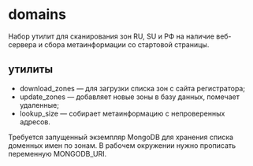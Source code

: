 # domains
Набор утилит для сканирования зон RU, SU и РФ на наличие веб-сервера и сбора метаинформации со стартовой страницы.
## утилиты
- download_zones &mdash; для загрузки списка зон с сайта регистратора;
- update_zones &mdash; добавляет новые зоны в базу данных, помечает удаленные;
- lookup_size &mdash; собирает метаинформацию с непроверенных адресов.

Требуется запущенный экземпляр MongoDB для хранения списка доменных имен по зонам.
В рабочем окружении нужно прописать переменную MONGODB_URI.
